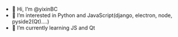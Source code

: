 - 👋 Hi, I’m @yixinBC
- 👀 I’m interested in Python and JavaScript(django, electron, node, pyside2(Qt)....)
- 🌱 I’m currently learning JS and Qt
<!---
- 💞️ I’m looking to collaborate on ...
- 📫 How to reach me ...
--->

<!---
yixinBC/yixinBC is a ✨ special ✨ repository because its `README.md` (this file) appears on your GitHub profile.
You can click the Preview link to take a look at your changes.
--->
